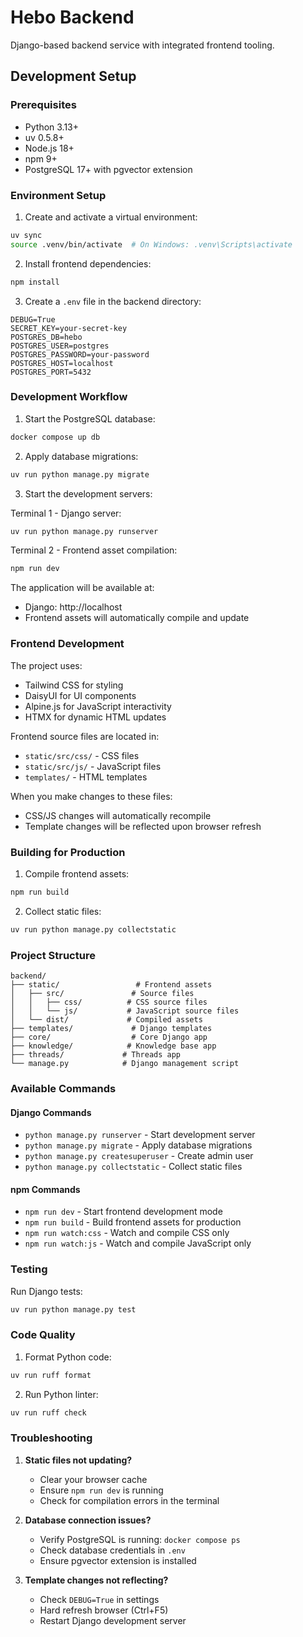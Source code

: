 # Hebo Backend

Django-based backend service with integrated frontend tooling.

## Development Setup

### Prerequisites

- Python 3.13+
- uv 0.5.8+
- Node.js 18+
- npm 9+
- PostgreSQL 17+ with pgvector extension

### Environment Setup

1. Create and activate a virtual environment:
```bash
uv sync
source .venv/bin/activate  # On Windows: .venv\Scripts\activate
```

2. Install frontend dependencies:
```bash
npm install
```

3. Create a `.env` file in the backend directory:
```env
DEBUG=True
SECRET_KEY=your-secret-key
POSTGRES_DB=hebo
POSTGRES_USER=postgres
POSTGRES_PASSWORD=your-password
POSTGRES_HOST=localhost
POSTGRES_PORT=5432
```

### Development Workflow

1. Start the PostgreSQL database:
```bash
docker compose up db
```

2. Apply database migrations:
```bash
uv run python manage.py migrate
```

3. Start the development servers:

Terminal 1 - Django server:
```bash
uv run python manage.py runserver
```

Terminal 2 - Frontend asset compilation:
```bash
npm run dev
```

The application will be available at:
- Django: http://localhost
- Frontend assets will automatically compile and update

### Frontend Development

The project uses:
- Tailwind CSS for styling
- DaisyUI for UI components
- Alpine.js for JavaScript interactivity
- HTMX for dynamic HTML updates

Frontend source files are located in:
- `static/src/css/` - CSS files
- `static/src/js/` - JavaScript files
- `templates/` - HTML templates

When you make changes to these files:
- CSS/JS changes will automatically recompile
- Template changes will be reflected upon browser refresh

### Building for Production

1. Compile frontend assets:
```bash
npm run build
```

2. Collect static files:
```bash
uv run python manage.py collectstatic
```

### Project Structure

```
backend/
├── static/                 # Frontend assets
│   ├── src/               # Source files
│   │   ├── css/          # CSS source files
│   │   └── js/           # JavaScript source files
│   └── dist/             # Compiled assets
├── templates/             # Django templates
├── core/                  # Core Django app
├── knowledge/            # Knowledge base app
├── threads/             # Threads app
└── manage.py            # Django management script
```

### Available Commands

#### Django Commands
- `python manage.py runserver` - Start development server
- `python manage.py migrate` - Apply database migrations
- `python manage.py createsuperuser` - Create admin user
- `python manage.py collectstatic` - Collect static files

#### npm Commands
- `npm run dev` - Start frontend development mode
- `npm run build` - Build frontend assets for production
- `npm run watch:css` - Watch and compile CSS only
- `npm run watch:js` - Watch and compile JavaScript only

### Testing

Run Django tests:
```bash
uv run python manage.py test
```

### Code Quality

1. Format Python code:
```bash
uv run ruff format
```

2. Run Python linter:
```bash
uv run ruff check
```

### Troubleshooting

1. **Static files not updating?**
   - Clear your browser cache
   - Ensure `npm run dev` is running
   - Check for compilation errors in the terminal

2. **Database connection issues?**
   - Verify PostgreSQL is running: `docker compose ps`
   - Check database credentials in `.env`
   - Ensure pgvector extension is installed

3. **Template changes not reflecting?**
   - Check `DEBUG=True` in settings
   - Hard refresh browser (Ctrl+F5)
   - Restart Django development server